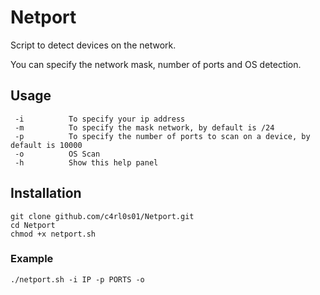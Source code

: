 # Netport
Script to detect devices on the network.

You can specify the network mask, number of ports and OS detection.

## Usage

	 -i 		 To specify your ip address		
	 -m 		 To specify the mask network, by default is /24		
	 -p 		 To specify the number of ports to scan on a device, by default is 10000		
	 -o 		 OS Scan
	 -h 		 Show this help panel	

## Installation

```
git clone github.com/c4rl0s01/Netport.git
cd Netport
chmod +x netport.sh
```

### Example
```
./netport.sh -i IP -p PORTS -o
```

